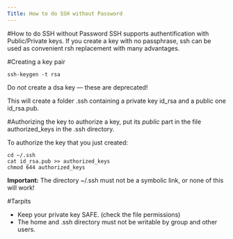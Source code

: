 ```yaml
---
Title: How to do SSH without Password
---
```

#How to do SSH without Password
SSH supports authentification with Public/Private keys. 
If you create a key with no passphrase, ssh can be used as convenient rsh replacement with many advantages.

#Creating a key pair
```
ssh-keygen -t rsa
```

Do *not* create a dsa key &mdash; these are deprecated!

This will create a folder .ssh containing a private key id_rsa and a public one id_rsa.pub.

#Authorizing the key
to authorize a key, put its *public* part in the file authorized_keys in the .ssh directory.

To authorize the key that you just created:
```
cd ~/.ssh
cat id_rsa.pub >> authorized_keys
chmod 644 authorized_keys
```

<B>Important:</B> The directory ~/.ssh must not be a symbolic link, or none of this will work!

#Tarpits

-  Keep your private key SAFE. (check the file permissions)
-  The home and .ssh directory must not be writable by group and other users.
